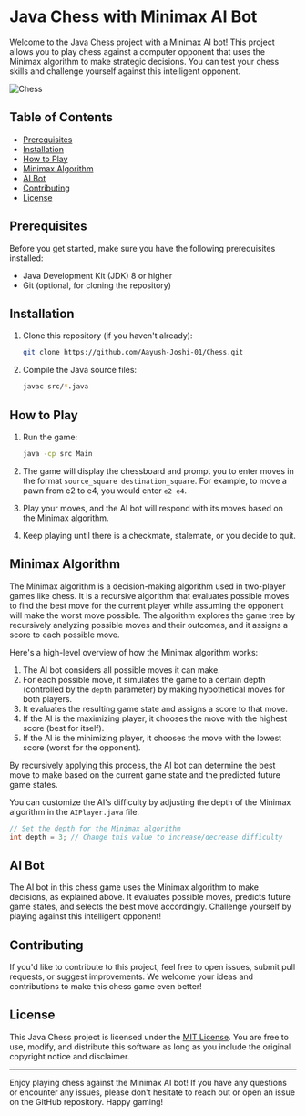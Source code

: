 # Java Chess with Minimax AI Bot

Welcome to the Java Chess project with a Minimax AI bot! This project allows you to play chess against a computer opponent that uses the Minimax algorithm to make strategic decisions. You can test your chess skills and challenge yourself against this intelligent opponent.

![Chess]([[chess.jpg](https://th.bing.com/th/id/R.5785f0df9d43041b0c3449c0e46528ae?rik=Gwz7g4zkfxagNg&pid=ImgRaw&r=0)](https://betacssjs.chesscomfiles.com/bundles/web/images/offline-play/standardboard.png))

## Table of Contents
- [Prerequisites](#prerequisites)
- [Installation](#installation)
- [How to Play](#how-to-play)
- [Minimax Algorithm](#minimax-algorithm)
- [AI Bot](#ai-bot)
- [Contributing](#contributing)
- [License](#license)

## Prerequisites
Before you get started, make sure you have the following prerequisites installed:

- Java Development Kit (JDK) 8 or higher
- Git (optional, for cloning the repository)

## Installation
1. Clone this repository (if you haven't already):

   ```bash
   git clone https://github.com/Aayush-Joshi-01/Chess.git
   ```

2. Compile the Java source files:

   ```bash
   javac src/*.java
   ```

## How to Play
1. Run the game:

   ```bash
   java -cp src Main
   ```

2. The game will display the chessboard and prompt you to enter moves in the format `source_square destination_square`. For example, to move a pawn from e2 to e4, you would enter `e2 e4`.

3. Play your moves, and the AI bot will respond with its moves based on the Minimax algorithm.

4. Keep playing until there is a checkmate, stalemate, or you decide to quit.

## Minimax Algorithm
The Minimax algorithm is a decision-making algorithm used in two-player games like chess. It is a recursive algorithm that evaluates possible moves to find the best move for the current player while assuming the opponent will make the worst move possible. The algorithm explores the game tree by recursively analyzing possible moves and their outcomes, and it assigns a score to each possible move.

Here's a high-level overview of how the Minimax algorithm works:

1. The AI bot considers all possible moves it can make.
2. For each possible move, it simulates the game to a certain depth (controlled by the `depth` parameter) by making hypothetical moves for both players.
3. It evaluates the resulting game state and assigns a score to that move.
4. If the AI is the maximizing player, it chooses the move with the highest score (best for itself).
5. If the AI is the minimizing player, it chooses the move with the lowest score (worst for the opponent).

By recursively applying this process, the AI bot can determine the best move to make based on the current game state and the predicted future game states.

You can customize the AI's difficulty by adjusting the depth of the Minimax algorithm in the `AIPlayer.java` file.

```java
// Set the depth for the Minimax algorithm
int depth = 3; // Change this value to increase/decrease difficulty
```

## AI Bot
The AI bot in this chess game uses the Minimax algorithm to make decisions, as explained above. It evaluates possible moves, predicts future game states, and selects the best move accordingly. Challenge yourself by playing against this intelligent opponent!

## Contributing
If you'd like to contribute to this project, feel free to open issues, submit pull requests, or suggest improvements. We welcome your ideas and contributions to make this chess game even better!

## License
This Java Chess project is licensed under the [MIT License](LICENSE). You are free to use, modify, and distribute this software as long as you include the original copyright notice and disclaimer.

---

Enjoy playing chess against the Minimax AI bot! If you have any questions or encounter any issues, please don't hesitate to reach out or open an issue on the GitHub repository. Happy gaming!
